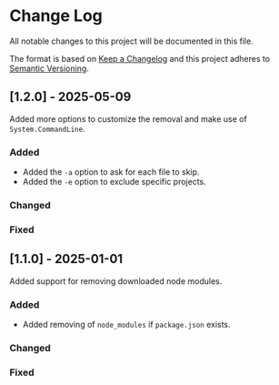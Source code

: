 # Change Log
All notable changes to this project will be documented in this file.
 
The format is based on [Keep a Changelog](http://keepachangelog.com/)
and this project adheres to [Semantic Versioning](http://semver.org/).
 
## [1.2.0] - 2025-05-09

Added more options to customize the removal and make use of `System.CommandLine`.

### Added
- Added the `-a` option to ask for each file to skip.
- Added the `-e` option to exclude specific projects.

### Changed
### Fixed 

## [1.1.0] - 2025-01-01
 
Added support for removing downloaded node modules.
 
### Added
- Added removing of ``node_modules`` if ``package.json`` exists.

### Changed
### Fixed